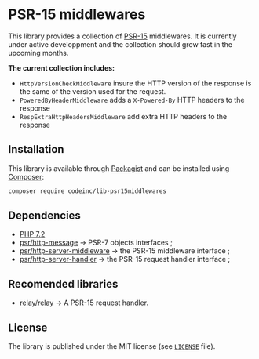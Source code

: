 # PSR-15 middlewares 

This library provides a collection of [PSR-15](https://www.php-fig.org/psr/psr-15/) middlewares. It is currently under active developpment and the collection should grow fast in the upcoming months.

**The current collection includes:** 
* `HttpVersionCheckMiddleware` insure the HTTP version of the response is the same of the version used for the request.
* `PoweredByHeaderMiddleware` adds a `X-Powered-By` HTTP headers to the response
* `RespExtraHttpHeadersMiddleware` add extra HTTP headers to the response


## Installation

This library is available through [Packagist](https://packagist.org/packages/codeinc/lib-psr15middlewares) and can be installed using [Composer](https://getcomposer.org/): 

```bash
composer require codeinc/lib-psr15middlewares
```


## Dependencies 

* [PHP 7.2](http://php.net/releases/7_2_0.php)
* [psr/http-message](https://packagist.org/packages/psr/http-message) -> PSR-7 objects interfaces ;
* [psr/http-server-middleware](https://packagist.org/packages/psr/http-server-middleware) -> the PSR-15 middleware interface ;
* [psr/http-server-handler](https://packagist.org/packages/psr/http-server-handler) -> the PSR-15 request handler interface ;

## Recomended libraries

* [relay/relay](https://github.com/relayphp/Relay.Relay) -> A PSR-15 request handler.

## License

The library is published under the MIT license (see [`LICENSE`](LICENSE) file).